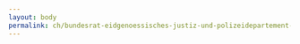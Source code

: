 ```yaml
---
layout: body
permalink: ch/bundesrat-eidgenoessisches-justiz-und-polizeidepartement-bundesamt-fuer-migration-direktion-asyl-evz-empfangs-und-verfahrenszentren-aslyverfahren-9/
---
```


